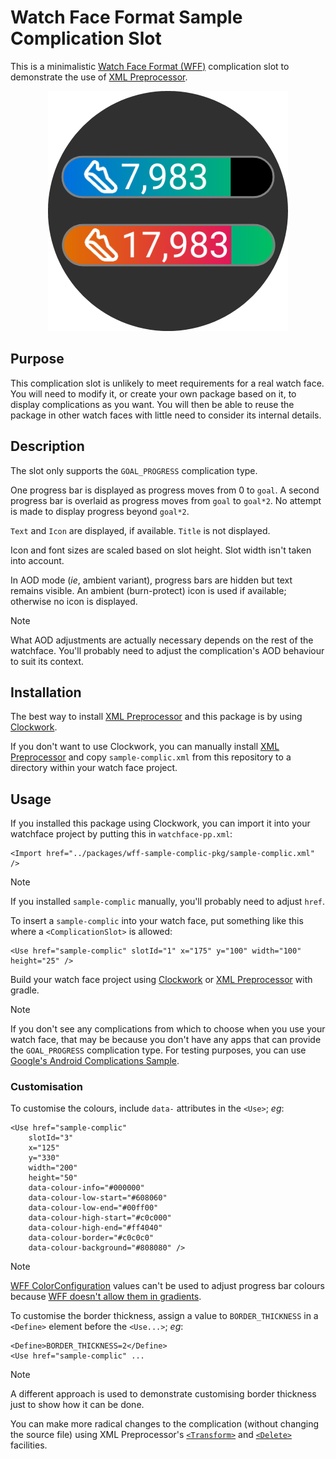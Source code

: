 # Watch Face Format Sample Complication Slot

This is a minimalistic [Watch Face Format (WFF)](https://developer.android.com/training/wearables/wff/watch-face) complication slot to demonstrate the use of [XML Preprocessor](https://github.com/gondwanasoft/xml-preprocessor).

<div style="text-align: center;">
    <img src="screenshot.png">
</div>

## Purpose

This complication slot is unlikely to meet requirements for a real watch face. You will need to modify it, or create your own package based on it, to display complications as you want. You will then be able to reuse the package in other watch faces with little need to consider its internal details.

## Description

The slot only supports the `GOAL_PROGRESS` complication type.

One progress bar is displayed as progress moves from 0 to `goal`. A second progress bar is overlaid as progress moves from `goal` to `goal*2`. No attempt is made to display progress beyond `goal*2`.

`Text` and `Icon` are displayed, if available. `Title` is not displayed.

Icon and font sizes are scaled based on slot height. Slot width isn't taken into account.

In AOD mode (_ie_, ambient variant), progress bars are hidden but text remains visible. An ambient (burn-protect) icon is used if available; otherwise no icon is displayed.

> [!Note]
> What AOD adjustments are actually necessary depends on the rest of the watchface. You'll probably need to adjust the complication's AOD behaviour to suit its context.

## Installation

The best way to install [XML Preprocessor](https://github.com/gondwanasoft/xml-preprocessor) and this package is by using [Clockwork](https://clockwork-pkg.pages.dev/).

If you don't want to use Clockwork, you can manually install [XML Preprocessor](https://github.com/gondwanasoft/xml-preprocessor) and copy `sample-complic.xml` from this repository to a directory within your watch face project.

## Usage

If you installed this package using Clockwork, you can import it into your watchface project by putting this in `watchface-pp.xml`:

    <Import href="../packages/wff-sample-complic-pkg/sample-complic.xml" />

> [!NOTE]
> If you installed `sample-complic` manually, you'll probably need to adjust `href`.

To insert a `sample-complic` into your watch face, put something like this where a `<ComplicationSlot>` is allowed:

    <Use href="sample-complic" slotId="1" x="175" y="100" width="100" height="25" />

Build your watch face project using [Clockwork](https://clockwork-pkg.pages.dev/) or [XML Preprocessor](https://github.com/gondwanasoft/xml-preprocessor) with gradle.

> [!Note]
If you don't see any complications from which to choose when you use your watch face, that may be because you don't have any apps that can provide the `GOAL_PROGRESS` complication type. For testing purposes, you can use [Google's Android Complications Sample](https://github.com/android/wear-os-samples/tree/main/Complications).

### Customisation

To customise the colours, include `data-` attributes in the `<Use>`; _eg_:

    <Use href="sample-complic"
        slotId="3"
        x="125"
        y="330"
        width="200"
        height="50"
        data-colour-info="#000000"
        data-colour-low-start="#608060"
        data-colour-low-end="#00ff00"
        data-colour-high-start="#c0c000"
        data-colour-high-end="#ff4040"
        data-colour-border="#c0c0c0"
        data-colour-background="#808080" />

> [!Note]
> [WFF ColorConfiguration](https://developer.android.com/reference/wear-os/wff/user-configuration/color-configuration) values can't be used to adjust progress bar colours because [WFF doesn't allow them in gradients](https://issuetracker.google.com/issues/376498172).

To customise the border thickness, assign a value to `BORDER_THICKNESS` in a `<Define>` element before the `<Use...>`; _eg_:

    <Define>BORDER_THICKNESS=2</Define>
    <Use href="sample-complic" ...

> [!Note]
> A different approach is used to demonstrate customising border thickness just to show how it can be done.

You can make more radical changes to the complication (without changing the source file) using XML Preprocessor's [`<Transform>`](https://github.com/gondwanasoft/xml-preprocessor?tab=readme-ov-file#transform) and [`<Delete>`](https://github.com/gondwanasoft/xml-preprocessor?tab=readme-ov-file#delete) facilities.